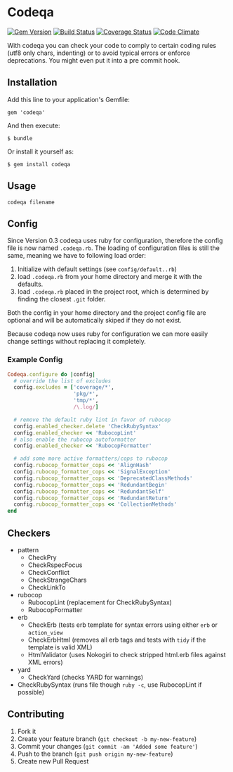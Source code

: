 # Codeqa

[![Gem Version](http://img.shields.io/gem/v/codeqa.svg?style=flat)](https://rubygems.org/gems/codeqa)
[![Build Status](http://img.shields.io/travis/experteer/codeqa.svg?style=flat)](https://travis-ci.org/experteer/codeqa)
[![Coverage Status](https://img.shields.io/coveralls/experteer/codeqa.svg?style=flat)](https://coveralls.io/r/experteer/codeqa)
[![Code Climate](http://img.shields.io/codeclimate/github/experteer/codeqa.svg?style=flat)](https://codeclimate.com/github/experteer/codeqa)

With codeqa you can check your code to comply to certain coding rules (utf8 only chars, indenting) or to avoid typical errors or
enforce deprecations. You might even put it into a pre commit hook.

## Installation

Add this line to your application's Gemfile:

    gem 'codeqa'

And then execute:

    $ bundle

Or install it yourself as:

    $ gem install codeqa

## Usage

    codeqa filename


## Config

Since Version 0.3 codeqa uses ruby for configuration, therefore the config file
is now named `.codeqa.rb`. The loading of configuration files is still the same,
meaning we have to following load order:

1. Initialize with default settings (see `config/default..rb`)
2. load `.codeqa.rb` from your home directory and merge it with the defaults.
3. load `.codeqa.rb` placed in the project root, which is determined by finding
  the closest `.git` folder.

Both the config in your home directory and the project config file are optional
and will be automatically skiped if they do not exist.

Because codeqa now uses ruby for configuration we can more easily change settings
without replacing it completely.

### Example Config

```ruby
Codeqa.configure do |config|
  # override the list of excludes
  config.excludes = ['coverage/*',
                     'pkg/*',
                     'tmp/*',
                     /\.log/]

  # remove the default ruby lint in favor of rubocop
  config.enabled_checker.delete 'CheckRubySyntax'
  config.enabled_checker << 'RubocopLint'
  # also enable the rubocop autoformatter
  config.enabled_checker << 'RubocopFormatter'

  # add some more active formatters/cops to rubocop
  config.rubocop_formatter_cops << 'AlignHash'
  config.rubocop_formatter_cops << 'SignalException'
  config.rubocop_formatter_cops << 'DeprecatedClassMethods'
  config.rubocop_formatter_cops << 'RedundantBegin'
  config.rubocop_formatter_cops << 'RedundantSelf'
  config.rubocop_formatter_cops << 'RedundantReturn'
  config.rubocop_formatter_cops << 'CollectionMethods'
end
```

## Checkers

- pattern
  - CheckPry
  - CheckRspecFocus
  - CheckConflict
  - CheckStrangeChars
  - CheckLinkTo
- rubocop
  - RubocopLint (replacement for CheckRubySyntax)
  - RubocopFormatter
- erb
  - CheckErb (tests erb template for syntax errors using either `erb` or `action_view`
  - CheckErbHtml (removes all erb tags and tests with `tidy` if the template is valid XML)
  - HtmlValidator (uses Nokogiri to check stripped html.erb files against XML errors)
- yard
  - CheckYard (checks YARD for warnings)
- CheckRubySyntax (runs file though `ruby -c`, use RubocopLint if possible)

## Contributing

1. Fork it
2. Create your feature branch (`git checkout -b my-new-feature`)
3. Commit your changes (`git commit -am 'Added some feature'`)
4. Push to the branch (`git push origin my-new-feature`)
5. Create new Pull Request
